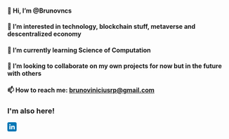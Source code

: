 #### 👋 Hi, I’m @Brunovncs
#### 👀 I’m interested in technology, blockchain stuff, metaverse and descentralized economy
#### 🌱 I’m currently learning Science of Computation
#### 💞️ I’m looking to collaborate on my own projects for now but in the future with others
#### 📫 How to reach me: brunoviniciusrp@gmail.com

<!---
Brunovncs/Brunovncs is a ✨ special ✨ repository because its `README.md` (this file) appears on your GitHub profile.
You can click the Preview link to take a look at your changes.
--->

### I'm also here!

<a href="https://www.linkedin.com/in/brunoviniciusrp/">
  <img align="left" alt="Linkdin" width="21px" src="https://raw.githubusercontent.com/edent/SuperTinyIcons/099dc12b59179d07d534069bc8551718f786d91a/images/svg/linkedin.svg" />
</a>

<p align="center">
</p>
